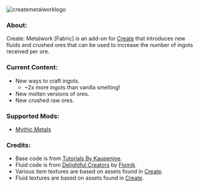 ![createmetalworklogo](https://github.com/AverageAnime/create-metalwork/assets/150550990/3c0fefe2-0768-40b1-baa7-5d95e58efe61)
### **About:**

Create: Metalwork [Fabric] is an add-on for [Create](https://www.curseforge.com/minecraft/mc-mods/create-fabric) that introduces new fluids and crushed ores that can be used to increase the number of ingots received per ore.


### **Current Content:**
* New ways to craft ingots.
    * ~2x more ingots than vanilla smelting!
* New molten versions of ores.
* New crushed raw ores.

### **Supported Mods:**
* [Mythic Metals](https://www.curseforge.com/minecraft/mc-mods/mythicmetals)

### **Credits:**

* Base code is from [Tutorials By Kaupenjoe](https://github.com/Tutorials-By-Kaupenjoe/Fabric-Tutorial-1.20.X).
* Fluid code is from [Delightful Creators](https://www.curseforge.com/minecraft/mc-mods/delightful-creators-fabric) by [Flomik](https://www.curseforge.com/members/flomik).
* Various item textures are based on assets found in [Create](https://www.curseforge.com/minecraft/mc-mods/create-fabric).
* Fluid textures are based on assets found in [Create](https://www.curseforge.com/minecraft/mc-mods/create-fabric).

